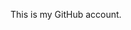This is my GitHub account.

<!---
abdulwahaj867/abdulwahaj867 is a ✨ special ✨ repository because its `README.md` (this file) appears on your GitHub profile.
You can click the Preview link to take a look at your changes.
--->
